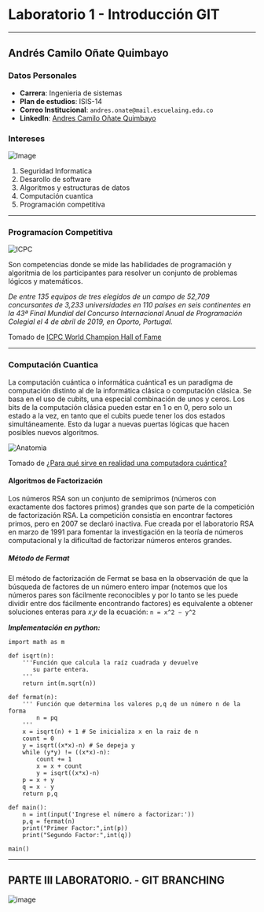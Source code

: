 # Laboratorio 1 - Introducción GIT
---
## Andrés Camilo Oñate Quimbayo

### Datos Personales
 - **Carrera**: Ingenieria de sistemas
 - **Plan de estudios**: ISIS-14
 - **Correo Institucional**: `andres.onate@mail.escuelaing.edu.co`
 - **LinkedIn**: [Andres Camilo Oñate Quimbayo](https://co.linkedin.com/in/andr%C3%A9s-camilo-o%C3%B1ate-quimbayo-022332151/en?trk=people-guest_people_search-card)
 
### Intereses

![Image](https://definicion.de/wp-content/uploads/2009/03/ingenieria-de-sistemas.jpg)

  1. Seguridad Informatica 
  2. Desarollo de software
  3. Algoritmos y estructuras de datos
  4. Computación cuantica
  5. Programación competitiva
---
### Programacíon Competitiva

![ICPC](https://icpc.global/community/world-finals-champions/ICPCNews_2019_Storybox.jpg)

Son competencias donde se mide las habilidades de programación y algoritmia de los participantes para resolver un conjunto de problemas lógicos y matemáticos.

_De entre 135 equipos de tres elegidos de un campo de 52,709 concursantes de 3,233 universidades en 110 países en seis continentes en la 43ª Final Mundial del Concurso Internacional Anual de Programación Colegial el 4 de abril de 2019, en Oporto, Portugal._ 

Tomado de [ICPC World Champion Hall of Fame](https://icpc.global/community/world-finals-champions)

---
### Computación Cuantica

La computación cuántica o informática cuántica1​ es un paradigma de computación distinto al de la informática clásica o computación clásica. Se basa en el uso de cubits, una especial combinación de unos y ceros. Los bits de la computación clásica pueden estar en 1 o en 0, pero solo un estado a la vez, en tanto que el cubits puede tener los dos estados simultáneamente. Esto da lugar a nuevas puertas lógicas que hacen posibles nuevos algoritmos.

![Anatomia](https://user-images.githubusercontent.com/63562181/215297737-1b08a6a3-3fe3-4bd9-b586-264683dfaccf.PNG)

Tomado de [¿Para qué sirve en realidad una computadora cuántica?](https://www.dw.com/es/para-qu%C3%A9-sirve-en-realidad-una-computadora-cu%C3%A1ntica/a-50991735)

#### Algoritmos de Factorización

Los números RSA son un conjunto de semiprimos (números con exactamente dos factores primos) grandes que son parte de la competición de factorización RSA. La
competición consistía en encontrar factores primos, pero en 2007 se declaró inactiva. Fue creada por el laboratorio RSA en marzo de 1991 para fomentar la
investigación en la teoría de números computacional y la dificultad de factorizar números enteros grandes.

##### Método de Fermat

El método de factorización de Fermat se basa en la observación de que la búsqueda de factores de un número entero impar (notemos que los números pares son fácilmente reconocibles y por lo tanto se les puede dividir entre dos fácilmente encontrando factores) es equivalente a obtener soluciones enteras para 𝑥,𝑦 de la ecuación: `n = x^2 − y^2`

_**Implementación en python:**_
```
import math as m

def isqrt(n):
    '''Función que calcula la raíz cuadrada y devuelve
       su parte entera.
    '''
    return int(m.sqrt(n))

def fermat(n):
    ''' Función que determina los valores p,q de un número n de la forma
        n = pq
    '''
    x = isqrt(n) + 1 # Se inicializa x en la raiz de n
    count = 0
    y = isqrt((x*x)-n) # Se depeja y
    while (y*y) != ((x*x)-n):
        count += 1
        x = x + count
        y = isqrt((x*x)-n) 
    p = x + y
    q = x - y 
    return p,q
                
def main():             
    n = int(input('Ingrese el número a factorizar:'))
    p,q = fermat(n)
    print("Primer Factor:",int(p))
    print("Segundo Factor:",int(q))
    
main()

```

---

## PARTE III LABORATORIO. - GIT BRANCHING

![image](https://user-images.githubusercontent.com/63562181/215934708-4a00d642-3a59-4b47-b95e-c16935bc585b.png)



